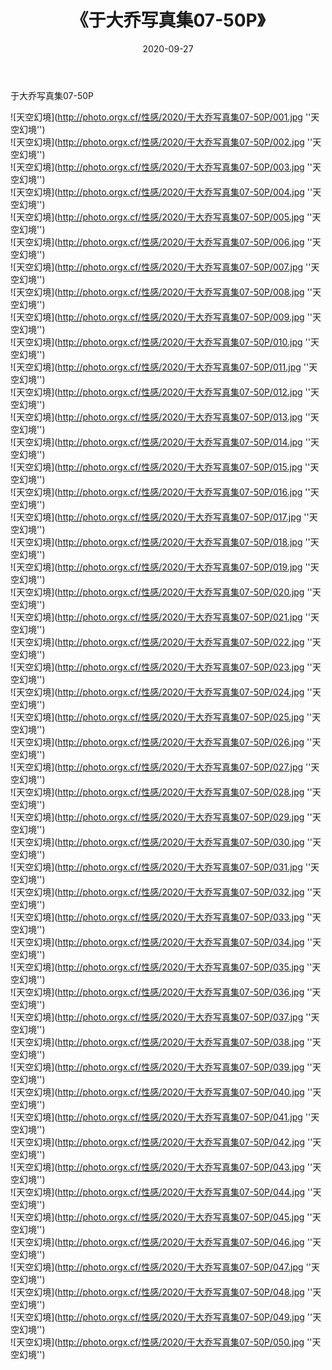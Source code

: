 ﻿---
layout: post
title:  《于大乔写真集07-50P》
date:   2020-09-27
img: http://photo.orgx.cf/性感/2020/于大乔写真集07-50P/000.jpg
tags: [美女, 性感, 泳衣]
---

于大乔写真集07-50P



![天空幻境](http://photo.orgx.cf/性感/2020/于大乔写真集07-50P/001.jpg ''天空幻境'') <br>
![天空幻境](http://photo.orgx.cf/性感/2020/于大乔写真集07-50P/002.jpg ''天空幻境'') <br>
![天空幻境](http://photo.orgx.cf/性感/2020/于大乔写真集07-50P/003.jpg ''天空幻境'') <br>
![天空幻境](http://photo.orgx.cf/性感/2020/于大乔写真集07-50P/004.jpg ''天空幻境'') <br>
![天空幻境](http://photo.orgx.cf/性感/2020/于大乔写真集07-50P/005.jpg ''天空幻境'') <br>
![天空幻境](http://photo.orgx.cf/性感/2020/于大乔写真集07-50P/006.jpg ''天空幻境'') <br>
![天空幻境](http://photo.orgx.cf/性感/2020/于大乔写真集07-50P/007.jpg ''天空幻境'') <br>
![天空幻境](http://photo.orgx.cf/性感/2020/于大乔写真集07-50P/008.jpg ''天空幻境'') <br>
![天空幻境](http://photo.orgx.cf/性感/2020/于大乔写真集07-50P/009.jpg ''天空幻境'') <br>
![天空幻境](http://photo.orgx.cf/性感/2020/于大乔写真集07-50P/010.jpg ''天空幻境'') <br>
![天空幻境](http://photo.orgx.cf/性感/2020/于大乔写真集07-50P/011.jpg ''天空幻境'') <br>
![天空幻境](http://photo.orgx.cf/性感/2020/于大乔写真集07-50P/012.jpg ''天空幻境'') <br>
![天空幻境](http://photo.orgx.cf/性感/2020/于大乔写真集07-50P/013.jpg ''天空幻境'') <br>
![天空幻境](http://photo.orgx.cf/性感/2020/于大乔写真集07-50P/014.jpg ''天空幻境'') <br>
![天空幻境](http://photo.orgx.cf/性感/2020/于大乔写真集07-50P/015.jpg ''天空幻境'') <br>
![天空幻境](http://photo.orgx.cf/性感/2020/于大乔写真集07-50P/016.jpg ''天空幻境'') <br>
![天空幻境](http://photo.orgx.cf/性感/2020/于大乔写真集07-50P/017.jpg ''天空幻境'') <br>
![天空幻境](http://photo.orgx.cf/性感/2020/于大乔写真集07-50P/018.jpg ''天空幻境'') <br>
![天空幻境](http://photo.orgx.cf/性感/2020/于大乔写真集07-50P/019.jpg ''天空幻境'') <br>
![天空幻境](http://photo.orgx.cf/性感/2020/于大乔写真集07-50P/020.jpg ''天空幻境'') <br>
![天空幻境](http://photo.orgx.cf/性感/2020/于大乔写真集07-50P/021.jpg ''天空幻境'') <br>
![天空幻境](http://photo.orgx.cf/性感/2020/于大乔写真集07-50P/022.jpg ''天空幻境'') <br>
![天空幻境](http://photo.orgx.cf/性感/2020/于大乔写真集07-50P/023.jpg ''天空幻境'') <br>
![天空幻境](http://photo.orgx.cf/性感/2020/于大乔写真集07-50P/024.jpg ''天空幻境'') <br>
![天空幻境](http://photo.orgx.cf/性感/2020/于大乔写真集07-50P/025.jpg ''天空幻境'') <br>
![天空幻境](http://photo.orgx.cf/性感/2020/于大乔写真集07-50P/026.jpg ''天空幻境'') <br>
![天空幻境](http://photo.orgx.cf/性感/2020/于大乔写真集07-50P/027.jpg ''天空幻境'') <br>
![天空幻境](http://photo.orgx.cf/性感/2020/于大乔写真集07-50P/028.jpg ''天空幻境'') <br>
![天空幻境](http://photo.orgx.cf/性感/2020/于大乔写真集07-50P/029.jpg ''天空幻境'') <br>
![天空幻境](http://photo.orgx.cf/性感/2020/于大乔写真集07-50P/030.jpg ''天空幻境'') <br>
![天空幻境](http://photo.orgx.cf/性感/2020/于大乔写真集07-50P/031.jpg ''天空幻境'') <br>
![天空幻境](http://photo.orgx.cf/性感/2020/于大乔写真集07-50P/032.jpg ''天空幻境'') <br>
![天空幻境](http://photo.orgx.cf/性感/2020/于大乔写真集07-50P/033.jpg ''天空幻境'') <br>
![天空幻境](http://photo.orgx.cf/性感/2020/于大乔写真集07-50P/034.jpg ''天空幻境'') <br>
![天空幻境](http://photo.orgx.cf/性感/2020/于大乔写真集07-50P/035.jpg ''天空幻境'') <br>
![天空幻境](http://photo.orgx.cf/性感/2020/于大乔写真集07-50P/036.jpg ''天空幻境'') <br>
![天空幻境](http://photo.orgx.cf/性感/2020/于大乔写真集07-50P/037.jpg ''天空幻境'') <br>
![天空幻境](http://photo.orgx.cf/性感/2020/于大乔写真集07-50P/038.jpg ''天空幻境'') <br>
![天空幻境](http://photo.orgx.cf/性感/2020/于大乔写真集07-50P/039.jpg ''天空幻境'') <br>
![天空幻境](http://photo.orgx.cf/性感/2020/于大乔写真集07-50P/040.jpg ''天空幻境'') <br>
![天空幻境](http://photo.orgx.cf/性感/2020/于大乔写真集07-50P/041.jpg ''天空幻境'') <br>
![天空幻境](http://photo.orgx.cf/性感/2020/于大乔写真集07-50P/042.jpg ''天空幻境'') <br>
![天空幻境](http://photo.orgx.cf/性感/2020/于大乔写真集07-50P/043.jpg ''天空幻境'') <br>
![天空幻境](http://photo.orgx.cf/性感/2020/于大乔写真集07-50P/044.jpg ''天空幻境'') <br>
![天空幻境](http://photo.orgx.cf/性感/2020/于大乔写真集07-50P/045.jpg ''天空幻境'') <br>
![天空幻境](http://photo.orgx.cf/性感/2020/于大乔写真集07-50P/046.jpg ''天空幻境'') <br>
![天空幻境](http://photo.orgx.cf/性感/2020/于大乔写真集07-50P/047.jpg ''天空幻境'') <br>
![天空幻境](http://photo.orgx.cf/性感/2020/于大乔写真集07-50P/048.jpg ''天空幻境'') <br>
![天空幻境](http://photo.orgx.cf/性感/2020/于大乔写真集07-50P/049.jpg ''天空幻境'') <br>
![天空幻境](http://photo.orgx.cf/性感/2020/于大乔写真集07-50P/050.jpg ''天空幻境'') <br>
